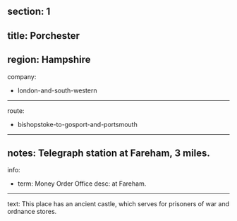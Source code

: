 ﻿section: 1
----
title: Porchester
----
region: Hampshire
----
company:
- london-and-south-western
----
route:
- bishopstoke-to-gosport-and-portsmouth
----
notes: Telegraph station at Fareham, 3 miles.
----
info:
- term: Money Order Office
  desc: at Fareham.
----
text: This place has an ancient castle, which serves for prisoners of war and ordnance stores.
